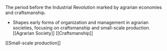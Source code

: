 The period before the Industrial Revolution marked by agrarian economies and craftsmanship.

- Shapes early forms of organization and management in agrarian societies, focusing on craftsmanship and small-scale production.
[[Agrarian Society]]
[[Craftsmanship]]

[[Small-scale production]]
